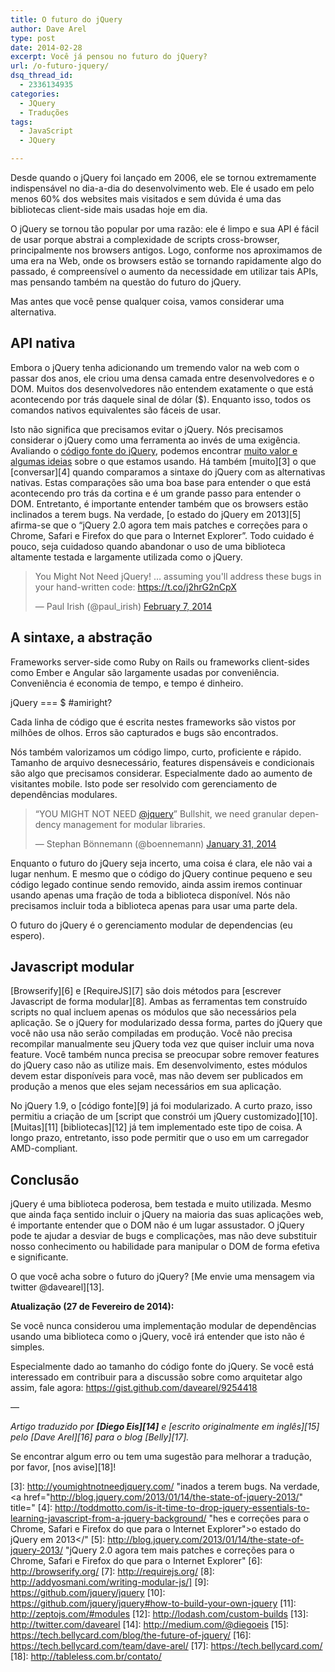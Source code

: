 ```yaml
---
title: O futuro do jQuery
author: Dave Arel
type: post
date: 2014-02-28
excerpt: Você já pensou no futuro do jQuery?
url: /o-futuro-jquery/
dsq_thread_id:
  - 2336134935
categories:
  - JQuery
  - Traduções
tags:
  - JavaScript
  - JQuery

---
```

Desde quando o jQuery foi lançado em 2006, ele se tornou extremamente indispensável no dia-a-dia do desenvolvimento web. Ele é usado em pelo menos 60% dos websites mais visitados e sem dúvida é uma das bibliotecas client-side mais usadas hoje em dia.

O jQuery se tornou tão popular por uma razão: ele é limpo e sua API é fácil de usar porque abstrai a complexidade de scripts cross-browser, principalmente nos browsers antigos. Logo, conforme nos aproximamos de uma era na Web, onde os browsers estão se tornando rapidamente algo do passado, é compreensível o aumento da necessidade em utilizar tais APIs, mas pensando também na questão do futuro do jQuery.

Mas antes que você pense qualquer coisa, vamos considerar uma alternativa.

## API nativa

Embora o jQuery tenha adicionando um tremendo valor na web com o passar dos anos, ele criou uma densa camada entre desenvolvedores e o DOM. Muitos dos desenvolvedores não entendem exatamente o que está acontecendo por trás daquele sinal de dólar ($). Enquanto isso, todos os comandos nativos equivalentes são fáceis de usar.

Isto não significa que precisamos evitar o jQuery. Nós precisamos considerar o jQuery como uma ferramenta ao invés de uma exigência. Avaliando o [código fonte do jQuery][1], podemos encontrar [muito valor e algumas ideias][2] sobre o que estamos usando. Há também [muito][3] o que [conversar][4] quando comparamos a sintaxe do jQuery com as alternativas nativas. Estas comparações são uma boa base para entender o que está acontecendo pro trás da cortina e é um grande passo para entender o DOM. Entretanto, é importante entender também que os browsers estão inclinados a terem bugs. Na verdade, [o estado do jQuery em 2013][5] afirma-se que o &#8220;jQuery 2.0 agora tem mais patches e correções para o Chrome, Safari e Firefox do que para o Internet Explorer&#8221;. Todo cuidado é pouco, seja cuidadoso quando abandonar o uso de uma biblioteca altamente testada e largamente utilizada como o jQuery.

<blockquote class="twitter-tweet" lang="en" xml:lang="en">
  <p>
    You Might Not Need jQuery! … assuming you&#39;ll address these bugs in your hand-written code: <a href="https://t.co/j2hrG2nCpX">https://t.co/j2hrG2nCpX</a>
  </p>
  
  <p>
    &mdash; Paul Irish (@paul_irish) <a href="https://twitter.com/paul_irish/statuses/431584056883429376">February 7, 2014</a>
  </p>
</blockquote>



## A sintaxe, a abstração

Frameworks server-side como Ruby on Rails ou frameworks client-sides como Ember e Angular são largamente usadas por conveniência. Conveniência é economia de tempo, e tempo é dinheiro.

jQuery === $ #amiright?

Cada linha de código que é escrita nestes frameworks são vistos por milhões de olhos. Erros são capturados e bugs são encontrados.

Nós também valorizamos um código limpo, curto, proficiente e rápido. Tamanho de arquivo desnecessário, features dispensáveis e condicionais são algo que precisamos considerar. Especialmente dado ao aumento de visitantes mobile. Isto pode ser resolvido com gerenciamento de dependências modulares.

<blockquote class="twitter-tweet" lang="en" xml:lang="en">
  <p>
    “YOU MIGHT NOT NEED <a href="https://twitter.com/jquery">@jquery</a>” Bullshit, we need granular dependency management for modular libraries.
  </p>
  
  <p>
    &mdash; Stephan Bönnemann (@boennemann) <a href="https://twitter.com/boennemann/statuses/429214761122021376">January 31, 2014</a>
  </p>
</blockquote>



Enquanto o futuro do jQuery seja incerto, uma coisa é clara, ele não vai a lugar nenhum. E mesmo que o código do jQuery continue pequeno e seu código legado continue sendo removido, ainda assim iremos continuar usando apenas uma fração de toda a biblioteca disponível. Nós não precisamos incluir toda a biblioteca apenas para usar uma parte dela.

O futuro do jQuery é o gerenciamento modular de dependencias (eu espero).

## Javascript modular

[Browserify][6] e [RequireJS][7] são dois métodos para [escrever Javascript de forma modular][8]. Ambas as ferramentas tem construído scripts no qual incluem apenas os módulos que são necessários pela aplicação. Se o jQuery for modularizado dessa forma, partes do jQuery que você não usa não serão compiladas em produção. Você não precisa recompilar manualmente seu jQuery toda vez que quiser incluir uma nova feature. Você também nunca precisa se preocupar sobre remover features do jQuery caso não as utilize mais. Em desenvolvimento, estes módulos devem estar disponíveis para você, mas não devem ser publicados em produção a menos que eles sejam necessários em sua aplicação.

No jQuery 1.9, o [código fonte][9] já foi modularizado. A curto prazo, isso permitiu a criação de um [script que constrói um jQuery customizado][10]. [Muitas][11] [bibliotecas][12] já tem implementado este tipo de coisa. A longo prazo, entretanto, isso pode permitir que o uso em um carregador AMD-compliant.

## Conclusão

jQuery é uma biblioteca poderosa, bem testada e muito utilizada. Mesmo que ainda faça sentido incluir o jQuery na maioria das suas aplicações web, é importante entender que o DOM não é um lugar assustador. O jQuery pode te ajudar a desviar de bugs e complicações, mas não deve substituir nosso conhecimento ou habilidade para manipular o DOM de forma efetiva e significante.

O que você acha sobre o futuro do jQuery? [Me envie uma mensagem via twitter @davearel][13].

**Atualização (27 de Fevereiro de 2014):**

Se você nunca considerou uma implementação modular de dependências usando uma biblioteca como o jQuery, você irá entender que isto não é simples.

Especialmente dado ao tamanho do código fonte do jQuery. Se você está interessado em contribuir para a discussão sobre como arquitetar algo assim, fale agora: <https://gist.github.com/davearel/9254418>

&#8212;

_Artigo traduzido por **[Diego Eis][14]** e [escrito originalmente em inglês][15] pelo [Dave Arel][16] para o blog [Belly][17]._

Se encontrar algum erro ou tem uma sugestão para melhorar a tradução, por favor, [nos avise][18]!

 [1]: http://github.com/jquery/jquery "/a> quando comparamos a sintaxe do jQuery com as alternativas nativas. Estas comparações são uma boa base par"
 [2]: http://www.paulirish.com/2010/10-things-i-learned-from-the-jquery-source/ "á acontecendo pro trás da cortina e é um grande passo para entender o DOM. Entretanto, é importante entender "
 [3]: http://youmightnotneedjquery.com/ "inados a terem bugs. Na verdade, <a href="http://blog.jquery.com/2013/01/14/the-state-of-jquery-2013/" title="
 [4]: http://toddmotto.com/is-it-time-to-drop-jquery-essentials-to-learning-javascript-from-a-jquery-background/ "hes e correções para o Chrome, Safari e Firefox do que para o Internet Explorer">o estado do jQuery em 2013</"
 [5]: http://blog.jquery.com/2013/01/14/the-state-of-jquery-2013/ "jQuery 2.0 agora tem mais patches e correções para o Chrome, Safari e Firefox do que para o Internet Explorer"
 [6]: http://browserify.org/
 [7]: http://requirejs.org/
 [8]: http://addyosmani.com/writing-modular-js/]
 [9]: https://github.com/jquery/jquery
 [10]: https://github.com/jquery/jquery#how-to-build-your-own-jquery
 [11]: http://zeptojs.com/#modules
 [12]: http://lodash.com/custom-builds
 [13]: http://twitter.com/davearel
 [14]: http://medium.com/@diegoeis
 [15]: https://tech.bellycard.com/blog/the-future-of-jquery/
 [16]: https://tech.bellycard.com/team/dave-arel/
 [17]: https://tech.bellycard.com/
 [18]: http://tableless.com.br/contato/
